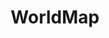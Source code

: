 ---
permalink: /technicalreference/worldmap/
layout: default
title: WorldMap
nav_order: 6
parent: Technical Reference
---